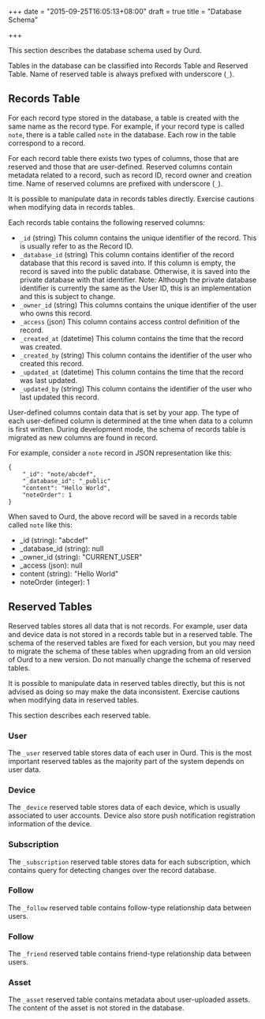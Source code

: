 +++
date = "2015-09-25T16:05:13+08:00"
draft = true
title = "Database Schema"

+++

This section describes the database schema used by Ourd.

Tables in the database can be classified into Records Table and Reserved Table.
Name of reserved table is always prefixed with underscore (`_`).

## Records Table

For each record type stored in the database, a table is created with the same name as the record type. For example, if your record type is called `note`, there is a table called `note` in the database. Each row in the table correspond to a record.

For each record table there exists two types of columns, those that are reserved and those that are user-defined. Reserved columns contain metadata related to a record, such as record ID, record owner and creation time. Name of reserved columns are prefixed with underscore (`_`).

It is possible to manipulate data in records tables directly. Exercise cautions when modifying data in records tables.

Each records table contains the following reserved columns:

* `_id` (string) This column contains the unique identifier of the record. This is usually refer to as the Record ID.
* `_database_id` (string) This column contains identifier of the record database that this record is saved into. If this column is empty, the record is saved into the public database. Otherwise, it is saved into the private database with that identifier. Note: Although the private database identifier is currently the same as the User ID, this is an implementation and this is subject to change.
* `_owner_id` (string) This columns contains the unique identifier of the user who owns this record.
* `_access` (json) This column contains access control definition of the record.
* `_created_at` (datetime) This column contains the time that the record was created.
* `_created_by` (string) This column contains the identifier of the user who created this record.
* `_updated_at` (datetime) This column contains the time that the record was last updated.
* `_updated_by` (string) This column contains the identifier of the user who last updated this record.

User-defined columns contain data that is set by your app. The type of each user-defined column is determined at the time when data to a column is first written. During development mode, the schema of records table is migrated as new columns are found in record.

For example, consider a `note` record in JSON representation like this:

```
{
    "_id": "note/abcdef",
    "_database_id": "_public"
    "content": "Hello World",
    "noteOrder": 1
}
```

When saved to Ourd, the above record will be saved in a records table called `note` like this:

* _id (string): "abcdef"
* _database_id (string): null
* _owner_id (string): "CURRENT_USER"
* _access (json): null
* content (string): "Hello World"
* noteOrder (integer): 1

## Reserved Tables

Reserved tables stores all data that is not records. For example, user data and device data is not stored in a records table but in a reserved table. The schema of the reserved tables are fixed for each version, but you may need to migrate the schema of these tables when upgrading from an old version of Ourd to a new version. Do not manually change the schema of reserved tables.

It is possible to manipulate data in reserved tables directly, but this is not advised as doing so may make the data inconsistent. Exercise cautions when modifying data in reserved tables.

This section describes each reserved table.

### User

The `_user` reserved table stores data of each user in Ourd. This is the most important reserved tables as the majority part of the system depends on user data.

### Device

The `_device` reserved table stores data of each device, which is usually associated to user accounts. Device also store push notification registration information of the device.

### Subscription

The `_subscription` reserved table stores data for each subscription, which contains query for detecting changes over the record database.

### Follow

The `_follow` reserved table contains follow-type relationship data between users.

### Follow

The `_friend` reserved table contains friend-type relationship data between users.

### Asset

The `_asset` reserved table contains metadata about user-uploaded assets. The content of the asset is not stored in the database. 

